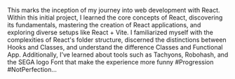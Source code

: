 This marks the inception of my journey into web development with React. Within this initial project, I learned the core concepts of React, discovering its fundamentals, mastering the creation of React applications, and exploring diverse setups like React + Vite. I familiarized myself with the complexities of React's folder structure, discerned the distinctions between Hooks and Classes, and understand the difference Classes and Functional App. Additionally, I’ve learned about tools such as Tachyons, Robohash, and the SEGA logo Font that make the experience more funny #Progression #NotPerfection...

